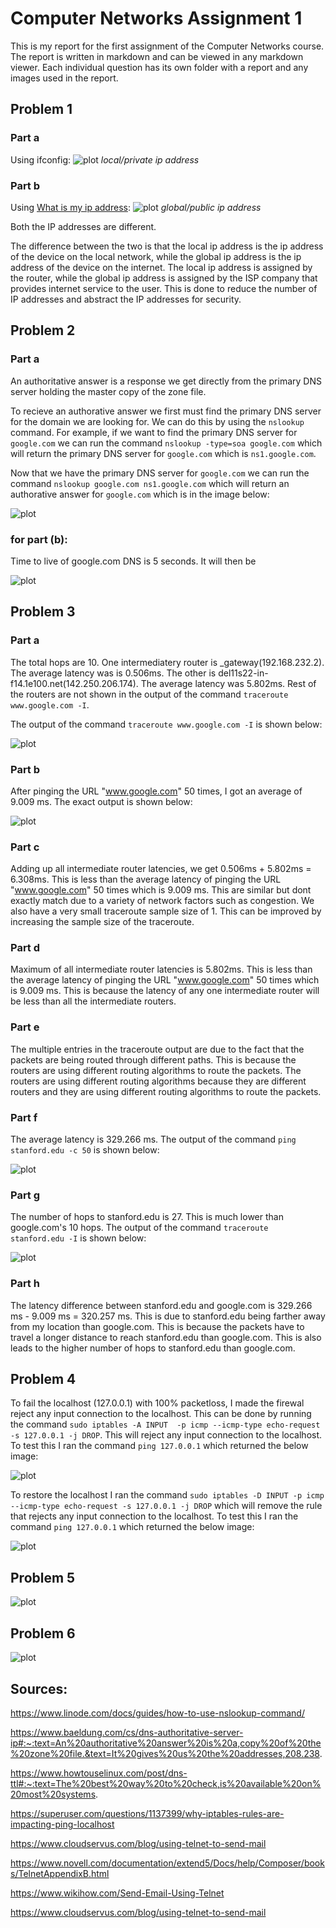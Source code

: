 # Computer Networks Assignment 1

This is my report for the first assignment of the Computer Networks course. The report is written in markdown and can be viewed in any markdown viewer. Each individual question has its own folder with a report and any images used in the report.

## Problem 1
### Part a
Using ifconfig:
![plot](./Q1/local.png)
*local/private ip address*

### Part b
Using [What is my ip address](www.whatismyipaddress.com):
![plot](./Q1/WWW.png)
*global/public ip address*

Both the IP addresses are different.

The difference between the two is that the local ip address is the ip address of the device on the local network, while the global ip address is the ip address of the device on the internet. The local ip address is assigned by the router, while the global ip address is assigned by the ISP company that provides internet service to the user. This is done to reduce the number of IP addresses and abstract the IP addresses for security.

## Problem 2

### Part a
An authoritative answer is a response we get directly from the primary DNS server holding the master copy of the zone file.

To recieve an authorative answer we first must find the primary DNS server for the domain we are looking for. We can do this by using the `nslookup` command. For example, if we want to find the primary DNS server for `google.com` we can run the command `nslookup -type=soa google.com` which will return the primary DNS server for `google.com` which is `ns1.google.com`. 

Now that we have the primary DNS server for `google.com` we can run the command `nslookup google.com ns1.google.com` which will return an authorative answer for `google.com` which is in the image below:

![plot](./Q2/nslookup.png)

### for part (b):

Time to live of google.com DNS is 5 seconds. It will then be 

![plot](./Q2/ttl.png)

## Problem 3

### Part a
The total hops are 10. One intermediatery router is _gateway(192.168.232.2). The average latency was is 0.506ms. The other is del11s22-in-f14.1e100.net(142.250.206.174). The average latency was 5.802ms. Rest of the routers are not shown in the output of the command `traceroute www.google.com -I`.

The output of the command `traceroute www.google.com -I` is shown below:

![plot](./Q3/routera.png)

### Part b

After pinging the URL "www.google.com" 50 times, I got an average of 9.009 ms. The exact output is shown below:

![plot](./Q3/pingb.png)

### Part c

Adding up all intermediate router latencies, we get 0.506ms + 5.802ms = 6.308ms. This is less than the average latency of pinging the URL "www.google.com" 50 times which is 9.009 ms. This are similar but dont exactly match due to a variety of network factors such as congestion. We also have a very small traceroute sample size of 1. This can be improved by increasing the sample size of the traceroute.

### Part d
Maximum of all intermediate router latencies is 5.802ms. This is less than the average latency of pinging the URL "www.google.com" 50 times which is 9.009 ms. This is because the latency of any one intermediate router will be less than all the intermediate routers.

### Part e
The multiple entries in the traceroute output are due to the fact that the packets are being routed through different paths. This is because the routers are using different routing algorithms to route the packets. The routers are using different routing algorithms because they are different routers and they are using different routing algorithms to route the packets.

### Part f
The average latency is 329.266 ms. The output of the command `ping stanford.edu -c 50` is shown below:

![plot](./Q3/pings.png)

### Part g

The number of hops to stanford.edu is 27. This is much lower than google.com's 10 hops.  The output of the command `traceroute stanford.edu -I` is shown below:

![plot](./Q3/routers.png)

### Part h
The latency difference between stanford.edu and google.com is 329.266 ms - 9.009 ms = 320.257 ms. This is due to stanford.edu being farther away from my location than google.com. This is because the packets have to travel a longer distance to reach stanford.edu than google.com. This is also leads to the higher number of hops to stanford.edu than google.com.

## Problem 4
To fail the localhost (127.0.0.1) with 100% packetloss, I made the firewal reject any input connection to the localhost. This can be done by running the command `sudo iptables -A INPUT 
-p icmp --icmp-type echo-request -s 127.0.0.1 -j DROP`. This will reject any input connection to the localhost. To test this I ran the command `ping 127.0.0.1` which returned the below image:

![plot](./Q4/pingfail.png)

To restore the localhost I ran the command `sudo iptables -D INPUT -p icmp --icmp-type echo-request -s 127.0.0.1 -j DROP` which will remove the rule that rejects any input connection to the localhost. To test this I ran the command `ping 127.0.0.1` which returned the below image:

![plot](./Q4/pingpass.png)

## Problem 5

![plot](./Q5/Q5.png)

## Problem 6

![plot](./Q6/Q6.png)

## Sources:

https://www.linode.com/docs/guides/how-to-use-nslookup-command/

https://www.baeldung.com/cs/dns-authoritative-server-ip#:~:text=An%20authoritative%20answer%20is%20a,copy%20of%20the%20zone%20file.&text=It%20gives%20us%20the%20addresses,208.238.

https://www.howtouselinux.com/post/dns-ttl#:~:text=The%20best%20way%20to%20check,is%20available%20on%20most%20systems.

https://superuser.com/questions/1137399/why-iptables-rules-are-impacting-ping-localhost

https://www.cloudservus.com/blog/using-telnet-to-send-mail

https://www.novell.com/documentation/extend5/Docs/help/Composer/books/TelnetAppendixB.html

https://www.wikihow.com/Send-Email-Using-Telnet

https://www.cloudservus.com/blog/using-telnet-to-send-mail